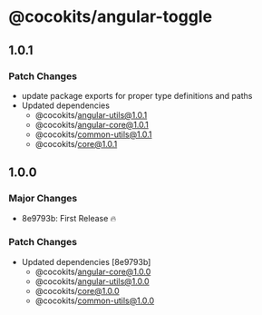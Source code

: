 # @cocokits/angular-toggle

## 1.0.1

### Patch Changes

- update package exports for proper type definitions and paths
- Updated dependencies
  - @cocokits/angular-utils@1.0.1
  - @cocokits/angular-core@1.0.1
  - @cocokits/common-utils@1.0.1
  - @cocokits/core@1.0.1

## 1.0.0

### Major Changes

- 8e9793b: First Release 🔥

### Patch Changes

- Updated dependencies [8e9793b]
  - @cocokits/angular-core@1.0.0
  - @cocokits/angular-utils@1.0.0
  - @cocokits/core@1.0.0
  - @cocokits/common-utils@1.0.0
